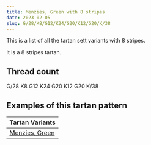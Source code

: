 ```yaml
---
title: Menzies, Green with 8 stripes
date: 2023-02-05
slug: G/28/K8/G12/K24/G20/K12/G20/K/38
---
```

This is a list of all the tartan sett variants with 8 stripes.

It is a 8 stripes tartan.


## Thread count
G/28 K8 G12 K24 G20 K12 G20 K/38

## Examples of this tartan pattern

| Tartan Variants |
|---------------|
| [Menzies, Green](/variants/g/28/k8/g12/k24/g20/k12/g20/k/38-g008000-k000000)||
